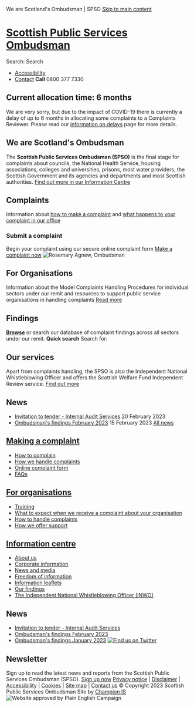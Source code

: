 
We are Scotland's Ombudsman | SPSO
[Skip to main content](#main-content) 
# [Scottish Public Services Ombudsman](/spso)
Search: 
Search
* [Accessibility](/accessibility)
* [Contact](/contact-us)
**Call** 0800 377 7330
 
## Current allocation time: 6 months
We are very sorry, but due to the impact of COVID-19 there is currently a delay of up to 6 months in allocating some complaints to a Complaints Reviewer. Please read our
 [information on delays](https://www.spso.org.uk/detailed-information-delays) page for more details. 
## We are Scotland's Ombudsman
The **Scottish Public Services Ombudsman (SPSO)** is the final stage for complaints about councils, the National Health Service, housing associations, colleges and universities, prisons, most water providers, the Scottish Government and its agencies and departments and most Scottish authorities.
[Find out more in our Information Centre](/information-centre)
## Complaints
Information about [how to make a complaint](/making-a-complaint) and [what happens to your
 complaint in our office](/how-we-handle-complaints)
### Submit a complaint
Begin your complaint using our secure online complaint form
[Make a complaint now](/complain/)
![Rosemary Agnew, Ombudsman](/sites/spso/files/landing-pages/ombudsman-home-2022.jpg)
## For Organisations
Information about the Model Complaints Handling Procedures for individual sectors under our remit and resources to support public service organisations in handling complaints
[Read more](/for-organisations)
## Findings
[**Browse**](/our-findings) or search our database of complaint findings across all sectors under our remit.
**Quick search**
Search for: 
## Our services
Apart from complaints handling, the SPSO is also the Independent National Whistleblowing Officer and offers the Scottish Welfare Fund Independent Review service.
[Find out more](/)
## News
* [Invitation to tender - Internal Audit Services](/news-and-media/invitation-to-tender-internal-audit-services) 
20 February 2023
* [Ombudsman's findings February 2023](/news-and-media/ombudsmans-findings-february-2023)
15 February 2023
[All news](/news)
## [Making a complaint](/making-complaint)
* [How to complain](/how-to-complain-about-public-service)
* [How we handle complaints](/how-we-handle-complaints)
* [Online complaint form](https://www.spso.org.uk/complain)
* [FAQs](/faq-page)
## [For organisations](/for-organisations)
* [Training](https://www.spso.org.uk/training-courses)
* [What to expect when we receive a complaint about your organisation](/what-to-expect-when-we-receive-complaint-about-your-organisation)
* [How to handle complaints](/how-to-handle-complaints)
* [How we offer support](/how-we-offer-support-and-guidance)
## [Information centre](/information-centre)
* [About us](/about-us)
* [Corporate information](/corporate-information-0)
* [News and media](/news-and-media)
* [Freedom of information](/freedom-information)
* [Information leaflets](/information-leaflets)
* [Our findings](/our-findings)
* [The Independent National Whistleblowing Officer (INWO)](/the-independent-national-whistleblowing-officer-inwo)
## News
* [Invitation to tender - Internal Audit Services](/news-and-media/invitation-to-tender-internal-audit-services)
* [Ombudsman's findings February 2023](/news-and-media/ombudsmans-findings-february-2023)
* [Ombudsman's findings January 2023](/news-and-media/ombudsmans-findings-january-2023)
[![Find us on Twitter](/themes/custom/spso/images/twitter.png)](https://twitter.com/spso_ombudsman)
## Newsletter
Sign up to read the latest news and reports from the Scottish Public Services Ombudsman (SPSO).
[Sign up now](http://eepurl.com/qut3D)
[Privacy notice](/disclaimer-and-privacy-policy) | [Disclaimer](/disclaimer) | [Accessibility](/accessibility) | [Cookies](/cookies) | [Site map](/sitemap) | [Contact us](/contact-us)
© Copyright 2023 Scottish Public Services Ombudsman
Site by [Champion IS](https://www.championinternet.co.uk/)
![Website approved by Plain English Campaign](/themes/custom/spso/images/plain-english.png)
